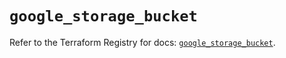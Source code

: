 # `google_storage_bucket`

Refer to the Terraform Registry for docs: [`google_storage_bucket`](https://registry.terraform.io/providers/hashicorp/google-beta/5.40.0/docs/resources/google_storage_bucket).
